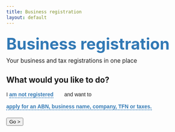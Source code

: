 ```yaml
---
title: Business registration
layout: default
---
```

<style>
	.natural-menu {
		max-width: 600px;
		margin: 0 auto 200px;
	}
	
	.natural-menu h1 {
		color: #3179b5;
		font-size: 300%;
		margin: 0.5em 0 0.25em 0;
		padding: 0;
	}
	
	.natural-menu .byline {
	    font-size: 110%;
		margin: 0 0 0.5em 0;
		padding: 0;
	}
	
	.natural-menu .menu {
		position: relative;
		margin-bottom: 20px;
	}
	
	.natural-menu p.lang {
		font-family: open_sansregular, helvetica, arial, sans-serif;
		margin-bottom: 5px;
	}
	
	.natural-menu p.lang a {
		text-decoration: none;
		border-bottom: 2px dotted #3179b5;
		color: #3179b5;
		font-weight: bold;
		margin-right: 25px;
		display: inline-block;
	}
	
	.natural-menu p.lang a:hover,
	.natural-menu p.lang a:focus	{
		cursor: pointer;
		background-color: inherit;
		border-bottom: 2px solid #3179b5;
	}
	
	.natural-menu p.lang a.single,
	.natural-menu p.lang a.single:hover,
	.natural-menu p.lang a.single:focus {
		border-bottom: none;
		margin-right: none;
		cursor: default;
	}
	
	.natural-menu p.lang a:after {
		position: absolute;
		font: normal normal normal 14px/1 FontAwesome;
		font-size: 150%;
		content: "\f0d7";
		margin-top: 4px;
		margin-left: 5px;
	}
	
	.natural-menu p.lang a.active:after {
		content: "\f0d8";
		margin-top: 0;
	}
	
	.natural-menu p.lang a.single:after {
		display: none;
	}
	
	ul.natural-options {
	    list-style: none;
		position: absolute;
		background-color: #fff;
		box-shadow: 1px 1px 5px #ddd;
		z-index: 1;
		padding: 0;
	}
	
	ul.natural-options li {
		position: relative;
		padding: 0;
		cursor: pointer;
		display: block;
	}
	
	ul.natural-options li.selected:after {
		font: normal normal normal 14px/1 FontAwesome;
		font-size: 120%;
		content: "\f00c";
		position: absolute;
		top: 9px;
		right: 6px;
	}
	
	ul.natural-options li:hover {
		background-color: #ddd;
	}
	
	ul.natural-options li a {
		text-decoration: none;
		display: block;
		padding: 10px 40px 10px 10px;
	}
	
	ul.natural-options li a:hover,
	ul.natural-options li a:focus {
		background-color: #ddd;
		color: inherit;
	}
	
	ul#options1 {
		/* top: 6px;
		left: 0; */
		margin-top: -7px;
	}
	
	ul#options2 {
		margin-top: -7px;
		margin-left: -10px;
	}
</style>
<div class="natural-menu">
	<h1>Business registration</h1>
	<p class="byline">Your business and tax registrations in one place</p>
	<div class="grid-row">
		<h2>What would you like to do?</h2>
		<div class="menu">
			<p class="lang">I <a id="option1" href="javascript: void(0)">am not registered</a> and want to</p>
			<ul class="natural-options" id="options1" style="display: none;">
				<li id="not-reg" class="selected"><a href="javascript:void(0)">am not registered</a></li>
				<li id="have-abn"><a href="javascript:void(0)">already have an ABN</a></li>
				<li id="abn-ref"><a href="javascript:void(0)">have an ABN reference number</a></li>
			</ul>
			<p class="lang"><a id="option2" href="javascript: void(0)" class="not-reg">apply for an ABN, business name, company, TFN or taxes.</a></p>
			<ul class="natural-options" id="options2" style="display: none;">
				<li class="selected not-reg"><a href="javascript:void(0)">apply for an ABN, business name, company, TFN or taxes.</a></li>
				<li class="have-abn"><a href="javascript:void(0)">apply for GST, PAYG withholding or other taxes.</a></li>
				<li class="have-abn abn-ref"><a href="javascript:void(0)">apply for a business name.</a></li>
				<li class="have-abn"><a href="javascript:void(0)">apply for an Administrator AUSkey.</a></li>
			</ul>
		</div>
		<!-- <select>
			<option>am not registered</option>
			<option>already have an ABN</option>
			<option>have an ABN reference number</option>
		</select> -->
		<!-- <select>
			<option>apply for an ABN, business name, company, TFN or taxes.</option>
			<option>apply for GST, PAYG withholding or other taxes.</option>
			<option>apply for a business name.</option>
			<option>apply for an Administrator AUSkey</option>
		</select> -->
		<button id="go-btn" type="button" class="btn btn-small btn-default">Go &gt;</button>
	</div>
</div>
<script>

	$(document).ready(function() {
		$("#option1, #option2").click(function(event) {
			event.stopPropagation();
			if ($(this).hasClass("single"))
				return;
			var other = this.id == "option1"?$("#options2"):$("#options1");
			if (other.is(":visible")) {
				other.hide();
				other.prev().find("a").removeClass("active");
			}
			if ($(this).hasClass("active")) {
				$(this).removeClass("active");
				$(this).parent().next().fadeOut("fast");
			}
			else
			{
				$(this).addClass("active");
				$(this).parent().next().fadeIn("fast");
			}
		});
		$(document.body).click(function() {
			$("a.active").removeClass("active");
			$("ul.natural-options").hide();
		});
		$("ul.natural-options li").click(function(event) {
			event.stopPropagation();
			$(this).parent().find('li').removeClass('selected');
			var option = $(this).find('a').html();
			$(this).parent().prev().find('a').attr('class', $(this).attr('class')).html(option);
			$(this).addClass('selected');
			$(this).parent().fadeOut('fast');
			$(this).parent().prev().find("a").removeClass("active");
			if (this.id) {
				var newopt = $("#options2 ." + this.id).first();
				$("#options2 li").removeClass('selected');
				$("#option2").html(newopt.find('a').html()).attr('class', newopt.attr("class"));
				newopt.addClass("selected");
				setopts(this.id);
			}
		});
		function setopts(cls) {
			$("#options2 li").hide();
			$("#options2 ." + cls).show();
			if ($("#options2 li." + cls).length == 1)
				$("#option2").addClass("single");
			else
				$("#option2").removeClass("single");
		}
			
		$("#go-btn").click(function() {
			var opt1 = $('#option1').html();
			var opt2 = $('#option2').html();
			if (opt1.indexOf("am") == 0)
				location.href = "register";
			if (opt1.indexOf("have") == 0)
				location.href = "register?type=bn";
			if (opt2.indexOf("apply for GST") == 0)
				location.href = "existing/tax-roles";
			if (opt2.indexOf("apply for a bus") == 0)
				location.href = "register?type=bn";
			if (opt2.indexOf("apply for an Admin") == 0)
				location.href = "existing/auskey";
		});

		setopts("not-reg");
		
	});
	
</script>
